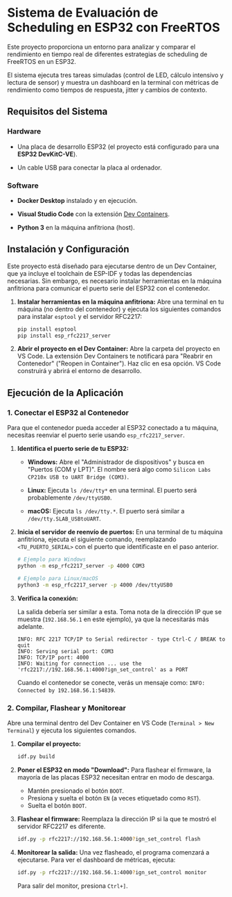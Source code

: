 # Sistema de Evaluación de Scheduling en ESP32 con FreeRTOS

Este proyecto proporciona un entorno para analizar y comparar el rendimiento en tiempo real de diferentes estrategias de scheduling de FreeRTOS en un ESP32.

El sistema ejecuta tres tareas simuladas (control de LED, cálculo intensivo y lectura de sensor) y muestra un dashboard en la terminal con métricas de rendimiento como tiempos de respuesta, jitter y cambios de contexto.

## Requisitos del Sistema

### Hardware
*   Una placa de desarrollo ESP32 (el proyecto está configurado para una **ESP32 DevKitC-VE**).

*   Un cable USB para conectar la placa al ordenador.

### Software
*   **Docker Desktop** instalado y en ejecución.

*   **Visual Studio Code** con la extensión [Dev Containers](https://marketplace.visualstudio.com/items?itemName=ms-vscode-remote.remote-containers).

*   **Python 3** en la máquina anfitriona (host).

## Instalación y Configuración

Este proyecto está diseñado para ejecutarse dentro de un Dev Container, que ya incluye el toolchain de ESP-IDF y todas las dependencias necesarias. Sin embargo, es necesario instalar herramientas en la máquina anfitriona para comunicar el puerto serie del ESP32 con el contenedor.

1.  **Instalar herramientas en la máquina anfitriona:**
    Abre una terminal en tu máquina (no dentro del contenedor) y ejecuta los siguientes comandos para instalar `esptool` y el servidor RFC2217:

    ```bash
    pip install esptool
    pip install esp_rfc2217_server
    ```

2.  **Abrir el proyecto en el Dev Container:**
    Abre la carpeta del proyecto en VS Code. La extensión Dev Containers te notificará para "Reabrir en Contenedor" ("Reopen in Container"). Haz clic en esa opción. VS Code construirá y abrirá el entorno de desarrollo.

## Ejecución de la Aplicación

### 1. Conectar el ESP32 al Contenedor

Para que el contenedor pueda acceder al ESP32 conectado a tu máquina, necesitas reenviar el puerto serie usando `esp_rfc2217_server`.

1.  **Identifica el puerto serie de tu ESP32:**
    *   **Windows:** Abre el "Administrador de dispositivos" y busca en "Puertos (COM y LPT)". El nombre será algo como `Silicon Labs CP210x USB to UART Bridge (COM3)`.

    *   **Linux:** Ejecuta `ls /dev/tty*` en una terminal. El puerto será probablemente `/dev/ttyUSB0`.

    *   **macOS:** Ejecuta `ls /dev/tty.*`. El puerto será similar a `/dev/tty.SLAB_USBtoUART`.


2.  **Inicia el servidor de reenvío de puertos:**
    En una terminal de tu máquina anfitriona, ejecuta el siguiente comando, reemplazando `<TU_PUERTO_SERIAL>` con el puerto que identificaste en el paso anterior.

    ```bash
    # Ejemplo para Windows
    python -m esp_rfc2217_server -p 4000 COM3

    # Ejemplo para Linux/macOS
    python3 -m esp_rfc2217_server -p 4000 /dev/ttyUSB0
    ```

3.  **Verifica la conexión:**

    La salida debería ser similar a esta. Toma nota de la dirección IP que se muestra (`192.168.56.1` en este ejemplo), ya que la necesitarás más adelante.

    ```
    INFO: RFC 2217 TCP/IP to Serial redirector - type Ctrl-C / BREAK to quit
    INFO: Serving serial port: COM3
    INFO: TCP/IP port: 4000
    INFO: Waiting for connection ... use the 'rfc2217://192.168.56.1:4000?ign_set_control' as a PORT
    ```
    Cuando el contenedor se conecte, verás un mensaje como: `INFO: Connected by 192.168.56.1:54839`.

### 2. Compilar, Flashear y Monitorear

Abre una terminal dentro del Dev Container en VS Code (`Terminal > New Terminal`) y ejecuta los siguientes comandos.

1.  **Compilar el proyecto:**
    ```bash
    idf.py build
    ```

2.  **Poner el ESP32 en modo "Download":**
    Para flashear el firmware, la mayoría de las placas ESP32 necesitan entrar en modo de descarga.
    *   Mantén presionado el botón `BOOT`.
    *   Presiona y suelta el botón `EN` (a veces etiquetado como `RST`).
    *   Suelta el botón `BOOT`.

3.  **Flashear el firmware:**
    Reemplaza la dirección IP si la que te mostró el servidor RFC2217 es diferente.
    ```bash
    idf.py -p rfc2217://192.168.56.1:4000?ign_set_control flash
    ```

4.  **Monitorear la salida:**
    Una vez flasheado, el programa comenzará a ejecutarse. Para ver el dashboard de métricas, ejecuta:
    ```bash
    idf.py -p rfc2217://192.168.56.1:4000?ign_set_control monitor
    ```
    Para salir del monitor, presiona `Ctrl+]`.
